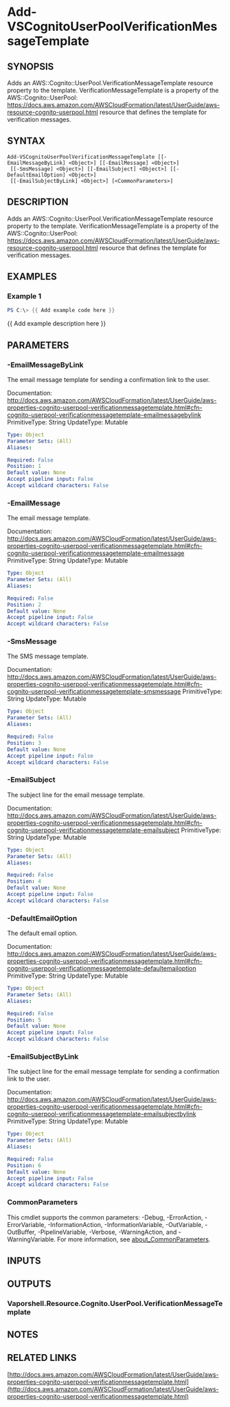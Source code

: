# Add-VSCognitoUserPoolVerificationMessageTemplate

## SYNOPSIS
Adds an AWS::Cognito::UserPool.VerificationMessageTemplate resource property to the template.
VerificationMessageTemplate is a property of the AWS::Cognito::UserPool: https://docs.aws.amazon.com/AWSCloudFormation/latest/UserGuide/aws-resource-cognito-userpool.html resource that defines the template for verification messages.

## SYNTAX

```
Add-VSCognitoUserPoolVerificationMessageTemplate [[-EmailMessageByLink] <Object>] [[-EmailMessage] <Object>]
 [[-SmsMessage] <Object>] [[-EmailSubject] <Object>] [[-DefaultEmailOption] <Object>]
 [[-EmailSubjectByLink] <Object>] [<CommonParameters>]
```

## DESCRIPTION
Adds an AWS::Cognito::UserPool.VerificationMessageTemplate resource property to the template.
VerificationMessageTemplate is a property of the AWS::Cognito::UserPool: https://docs.aws.amazon.com/AWSCloudFormation/latest/UserGuide/aws-resource-cognito-userpool.html resource that defines the template for verification messages.

## EXAMPLES

### Example 1
```powershell
PS C:\> {{ Add example code here }}
```

{{ Add example description here }}

## PARAMETERS

### -EmailMessageByLink
The email message template for sending a confirmation link to the user.

Documentation: http://docs.aws.amazon.com/AWSCloudFormation/latest/UserGuide/aws-properties-cognito-userpool-verificationmessagetemplate.html#cfn-cognito-userpool-verificationmessagetemplate-emailmessagebylink
PrimitiveType: String
UpdateType: Mutable

```yaml
Type: Object
Parameter Sets: (All)
Aliases:

Required: False
Position: 1
Default value: None
Accept pipeline input: False
Accept wildcard characters: False
```

### -EmailMessage
The email message template.

Documentation: http://docs.aws.amazon.com/AWSCloudFormation/latest/UserGuide/aws-properties-cognito-userpool-verificationmessagetemplate.html#cfn-cognito-userpool-verificationmessagetemplate-emailmessage
PrimitiveType: String
UpdateType: Mutable

```yaml
Type: Object
Parameter Sets: (All)
Aliases:

Required: False
Position: 2
Default value: None
Accept pipeline input: False
Accept wildcard characters: False
```

### -SmsMessage
The SMS message template.

Documentation: http://docs.aws.amazon.com/AWSCloudFormation/latest/UserGuide/aws-properties-cognito-userpool-verificationmessagetemplate.html#cfn-cognito-userpool-verificationmessagetemplate-smsmessage
PrimitiveType: String
UpdateType: Mutable

```yaml
Type: Object
Parameter Sets: (All)
Aliases:

Required: False
Position: 3
Default value: None
Accept pipeline input: False
Accept wildcard characters: False
```

### -EmailSubject
The subject line for the email message template.

Documentation: http://docs.aws.amazon.com/AWSCloudFormation/latest/UserGuide/aws-properties-cognito-userpool-verificationmessagetemplate.html#cfn-cognito-userpool-verificationmessagetemplate-emailsubject
PrimitiveType: String
UpdateType: Mutable

```yaml
Type: Object
Parameter Sets: (All)
Aliases:

Required: False
Position: 4
Default value: None
Accept pipeline input: False
Accept wildcard characters: False
```

### -DefaultEmailOption
The default email option.

Documentation: http://docs.aws.amazon.com/AWSCloudFormation/latest/UserGuide/aws-properties-cognito-userpool-verificationmessagetemplate.html#cfn-cognito-userpool-verificationmessagetemplate-defaultemailoption
PrimitiveType: String
UpdateType: Mutable

```yaml
Type: Object
Parameter Sets: (All)
Aliases:

Required: False
Position: 5
Default value: None
Accept pipeline input: False
Accept wildcard characters: False
```

### -EmailSubjectByLink
The subject line for the email message template for sending a confirmation link to the user.

Documentation: http://docs.aws.amazon.com/AWSCloudFormation/latest/UserGuide/aws-properties-cognito-userpool-verificationmessagetemplate.html#cfn-cognito-userpool-verificationmessagetemplate-emailsubjectbylink
PrimitiveType: String
UpdateType: Mutable

```yaml
Type: Object
Parameter Sets: (All)
Aliases:

Required: False
Position: 6
Default value: None
Accept pipeline input: False
Accept wildcard characters: False
```

### CommonParameters
This cmdlet supports the common parameters: -Debug, -ErrorAction, -ErrorVariable, -InformationAction, -InformationVariable, -OutVariable, -OutBuffer, -PipelineVariable, -Verbose, -WarningAction, and -WarningVariable. For more information, see [about_CommonParameters](http://go.microsoft.com/fwlink/?LinkID=113216).

## INPUTS

## OUTPUTS

### Vaporshell.Resource.Cognito.UserPool.VerificationMessageTemplate
## NOTES

## RELATED LINKS

[http://docs.aws.amazon.com/AWSCloudFormation/latest/UserGuide/aws-properties-cognito-userpool-verificationmessagetemplate.html](http://docs.aws.amazon.com/AWSCloudFormation/latest/UserGuide/aws-properties-cognito-userpool-verificationmessagetemplate.html)

